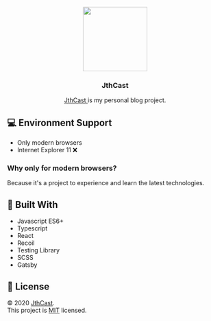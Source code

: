 <p align="center">
  <a rel="noreferrer" target="_blank" alt="logo" href="https://jthcast.github.io">
    <img width="150" src="./public/favicon.svg">
  </a>
  <h3 align="center">JthCast</h3>
  <p align="center">
    <a rel="noreferrer" target="_blank" alt="logo" href="https://jthcast.github.io">
      JthCast
    </a>
    is my personal blog project.
  </p>
</p>

## 💻 Environment Support

- Only modern browsers
- Internet Explorer 11 ❌

### Why only for modern browsers?

Because it's a project to experience and learn the latest technologies.

## 🔧 Built With

- Javascript ES6+
- Typescript
- React
- Recoil
- Testing Library
- SCSS
- Gatsby

## 📝 License

© 2020 [JthCast](https://github.com/jthcast).  
This project is [MIT](./LICENSE.txt) licensed.
